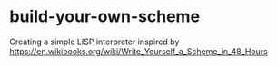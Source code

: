 # build-your-own-scheme
Creating a simple LISP interpreter inspired by https://en.wikibooks.org/wiki/Write_Yourself_a_Scheme_in_48_Hours

